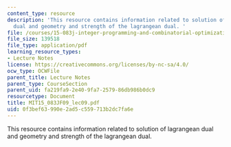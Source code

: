 ```yaml
---
content_type: resource
description: 'This resource contains information related to solution of lagrangean
  dual and geometry and strength of the lagrangean dual. '
file: /courses/15-083j-integer-programming-and-combinatorial-optimization-fall-2009/0f3bef63990e2ad5c559713b2dc7fa6e_MIT15_083JF09_lec09.pdf
file_size: 139518
file_type: application/pdf
learning_resource_types:
- Lecture Notes
license: https://creativecommons.org/licenses/by-nc-sa/4.0/
ocw_type: OCWFile
parent_title: Lecture Notes
parent_type: CourseSection
parent_uid: fa219fa9-2e40-9fa7-2579-86db986b0dc9
resourcetype: Document
title: MIT15_083JF09_lec09.pdf
uid: 0f3bef63-990e-2ad5-c559-713b2dc7fa6e
---
```

This resource contains information related to solution of lagrangean dual and geometry and strength of the lagrangean dual. 